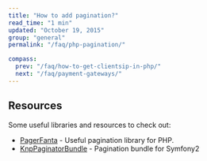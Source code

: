 ```yaml
---
title: "How to add pagination?"
read_time: "1 min"
updated: "October 19, 2015"
group: "general"
permalink: "/faq/php-pagination/"

compass:
  prev: "/faq/how-to-get-clientsip-in-php/"
  next: "/faq/payment-gateways/"
---
```


## Resources

Some useful libraries and resources to check out:

* [PagerFanta](https://github.com/whiteoctober/Pagerfanta) - Useful pagination library for PHP.
* [KnpPaginatorBundle](https://github.com/KnpLabs/KnpPaginatorBundle) - Pagination bundle for Symfony2
